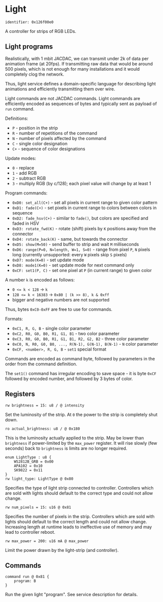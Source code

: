 # Light

    identifier: 0x126f00e0

A controller for strips of RGB LEDs.

## Light programs

Realistically, with 1 mbit JACDAC, we can transmit under 2k of data per animation frame (at 20fps).
If transmitting raw data that would be around 500 pixels, which is not enough for many
installations and it would completely clog the network.

Thus, light service defines a domain-specific language for describing light animations
and efficiently transmitting them over wire.

Light commands are not JACDAC commands.
Light commands are efficiently encoded as sequences of bytes and typically sent as payload
of `run` command.

Definitions:
* `P` - position in the strip
* `R` - number of repetitions of the command
* `N` - number of pixels affected by the command
* `C` - single color designation
* `C+` - sequence of color designations

Update modes:
* `0` - replace
* `1` - add RGB
* `2` - subtract RGB
* `3` - multiply RGB (by c/128); each pixel value will change by at least 1

Program commands:
* `0xD0: set_all(C+)` - set all pixels in current range to given color pattern
* `0xD1: fade(C+)` - set pixels in current range to colors between colors in sequence
* `0xD2: fade_hsv(C+)` - similar to `fade()`, but colors are specified and faded in HSV
* `0xD3: rotate_fwd(K)` - rotate (shift) pixels by `K` positions away from the connector
* `0xD4: rotate_back(K)` - same, but towards the connector
* `0xD5: show(M=50)` - send buffer to strip and wait `M` milliseconds
* `0xD6: range(P=0, N=length, W=1, S=0)` - range from pixel `P`, `N` pixels long
  (currently unsupported: every `W` pixels skip `S` pixels)
* `0xD7: mode(K=0)` - set update mode
* `0xD8: mode1(K=0)` - set update mode for next command only
* `0xCF: set1(P, C)` - set one pixel at `P` (in current range) to given color

A number `k` is encoded as follows:
* `0 <= k < 128` -> `k`
* `128 <= k < 16383` -> `0x80 | (k >> 8), k & 0xff`
* bigger and negative numbers are not supported

Thus, bytes `0xC0-0xFF` are free to use for commands.

Formats:
* `0xC1, R, G, B` - single color parameter
* `0xC2, R0, G0, B0, R1, G1, B1` - two color parameter
* `0xC3, R0, G0, B0, R1, G1, B1, R2, G2, B2` - three color parameter
* `0xC0, N, R0, G0, B0, ..., R(N-1), G(N-1), B(N-1)` - `N` color parameter
* `0xCF, <number>, R, G, B` - `set1` special format

Commands are encoded as command byte, followed by parameters in the order
from the command definition.

The `set1()` command has irregular encoding to save space - it is byte `0xCF` followed by encoded
number, and followed by 3 bytes of color.

## Registers

    rw brightness = 15: u8 / @ intensity

Set the luminosity of the strip.
At `0` the power to the strip is completely shut down.

    ro actual_brightness: u8 / @ 0x180

This is the luminosity actually applied to the strip.
May be lower than `brightness` if power-limited by the `max_power` register.
It will rise slowly (few seconds) back to `brightness` is limits are no longer required.
 
    enum LightType : u8 {
        WS2812B_GRB = 0x00
        APA102 = 0x10
        SK9822 = 0x11
    }
    rw light_type: LightType @ 0x80

Specifies the type of light strip connected to controller.
Controllers which are sold with lights should default to the correct type
and could not allow change.

    rw num_pixels = 15: u16 @ 0x81

Specifies the number of pixels in the strip.
Controllers which are sold with lights should default to the correct length
and could not allow change.
Increasing length at runtime leads to ineffective use of memory and may lead to controller reboot.

    rw max_power = 200: u16 mA @ max_power

Limit the power drawn by the light-strip (and controller).

## Commands

    command run @ 0x81 {
        program: B
    }

Run the given light "program". See service description for details.
